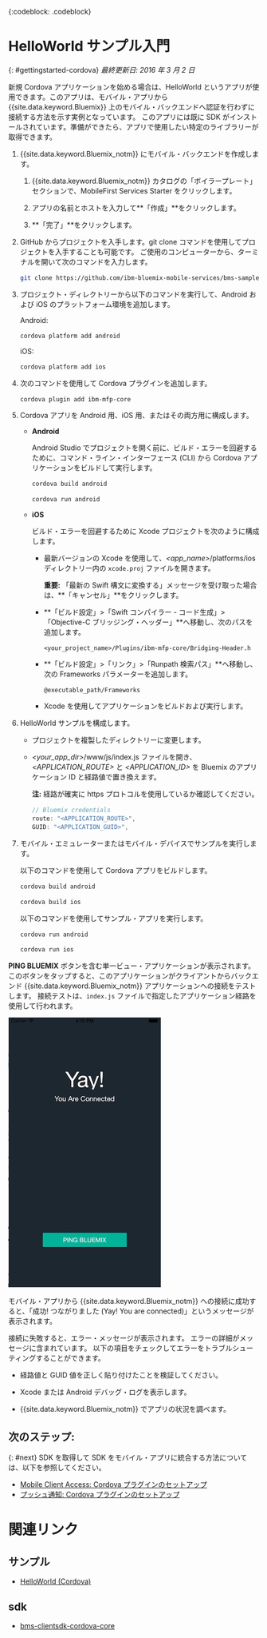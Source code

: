 <!-- Attribute definitions -->
{:codeblock: .codeblock}

# HelloWorld サンプル入門
{: #gettingstarted-cordova}
*最終更新日: 2016 年 3 月 2 日*

新規 Cordova アプリケーションを始める場合は、HelloWorld というアプリが使用できます。このアプリは、モバイル・アプリから {{site.data.keyword.Bluemix}} 上のモバイル・バックエンドへ認証を行わずに接続する方法を示す実例となっています。
このアプリには既に SDK がインストールされています。準備ができたら、アプリで使用したい特定のライブラリーが取得できます。

1. {{site.data.keyword.Bluemix_notm}} にモバイル・バックエンドを作成します。

	1. {{site.data.keyword.Bluemix_notm}} カタログの「ボイラープレート」セクションで、MobileFirst Services Starter をクリックします。
	1. アプリの名前とホストを入力して**「作成」**をクリックします。

	1. **「完了」**をクリックします。

2. GitHub からプロジェクトを入手します。git clone コマンドを使用してプロジェクトを入手することも可能です。
ご使用のコンピューターから、ターミナルを開いて次のコマンドを入力します。

	```Bash
	git clone https://github.com/ibm-bluemix-mobile-services/bms-samples-cordova-helloworld
	```

3. プロジェクト・ディレクトリーから以下のコマンドを実行して、Android および iOS のプラットフォーム環境を追加します。

	Android:

	```Bash
	cordova platform add android
	```

	iOS:

	```Bash
	cordova platform add ios
	```

4. 次のコマンドを使用して Cordova プラグインを追加します。

	```Bash
	cordova plugin add ibm-mfp-core
	```

5. Cordova アプリを Android 用、iOS 用、またはその両方用に構成します。

	* **Android**

		Android Studio でプロジェクトを開く前に、ビルド・エラーを回避するために、コマンド・ライン・インターフェース (CLI) から Cordova アプリケーションをビルドして実行します。

		```Bash
		cordova build android
		```

		```Bash
		cordova run android
		```

	* **iOS**

		ビルド・エラーを回避するために Xcode プロジェクトを次のように構成します。

		- 最新バージョンの Xcode を使用して、*&lt;app_name&gt;*/platforms/ios ディレクトリー内の `xcode.proj` ファイルを開きます。

			**重要:** 「最新の Swift 構文に変換する」メッセージを受け取った場合は、**「キャンセル」**をクリックします。

		- **「ビルド設定」>「Swift コンパイラー - コード生成」>「Objective-C ブリッジング・ヘッダー」**へ移動し、次のパスを追加します。

			```
			<your_project_name>/Plugins/ibm-mfp-core/Bridging-Header.h
			```

		- **「ビルド設定」>「リンク」>「Runpath 検索パス」**へ移動し、次の Frameworks パラメーターを追加します。

			```
			@executable_path/Frameworks
			```

		- Xcode を使用してアプリケーションをビルドおよび実行します。		
6. HelloWorld サンプルを構成します。

	- プロジェクトを複製したディレクトリーに変更します。
	- *&lt;your_app_dir&gt;*/www/js/index.js ファイルを開き、*&lt;APPLICATION_ROUTE&gt;* と *&lt;APPLICATION_ID&gt;* を Bluemix のアプリケーション ID と経路値で置き換えます。

		**注:** 経路が確実に https プロトコルを使用しているか確認してください。

		```Javascript
		// Bluemix credentials
		route: "<APPLICATION_ROUTE>",
		GUID: "<APPLICATION_GUID>",
		```

7. モバイル・エミュレーターまたはモバイル・デバイスでサンプルを実行します。

	以下のコマンドを使用して Cordova アプリをビルドします。

	```Bash
	cordova build android
	```

	```Bash
	cordova build ios
	```

	以下のコマンドを使用してサンプル・アプリを実行します。

	```Bash
	cordova run android
	```

	```Bash
	cordova run ios
	```

**PING BLUEMIX** ボタンを含む単一ビュー・アプリケーションが表示されます。
このボタンをタップすると、このアプリケーションがクライアントからバックエンド {{site.data.keyword.Bluemix_notm}} アプリケーションへの接続をテストします。
接続テストは、`index.js` ファイルで指定したアプリケーション経路を使用して行われます。


![Hello World アプリケーションから Bluemix への接続に成功](images/yayconnected.jpg "図 1. Hello World アプリケーションから Bluemix への接続に成功")


モバイル・アプリから {{site.data.keyword.Bluemix_notm}} への接続に成功すると、「成功! つながりました (Yay! You are connected)」というメッセージが表示されます。


<!--![Hello World application not connected to Bluemix](images/bummer_android.jpg "Figure 2. Hello World application not connected to Bluemix")-->

接続に失敗すると、エラー・メッセージが表示されます。
エラーの詳細がメッセージに含まれています。
以下の項目をチェックしてエラーをトラブルシューティングすることができます。

- 経路値と GUID 値を正しく貼り付けたことを検証してください。

- Xcode または Android デバッグ・ログを表示します。
- {{site.data.keyword.Bluemix_notm}} でアプリの状況を調べます。

## 次のステップ:
{: #next}
SDK を取得して SDK をモバイル・アプリに統合する方法については、以下を参照してください。
* [Mobile Client Access: Cordova プラグインのセットアップ](../services/mobileaccess/getting-started-cordova.html)
* [プッシュ通知: Cordova プラグインのセットアップ](../mobilepush/enablepush_cordova.html#setup_sdk_cordova)

# 関連リンク

## サンプル
   * [HelloWorld (Cordova)](https://github.com/ibm-bluemix-mobile-services/bms-samples-cordova-helloworld)

## sdk
   * [bms-clientsdk-cordova-core](https://github.com/ibm-bluemix-mobile-services/bms-clientsdk-cordova-plugin-core)

<!--## api
   * [Core API](https://www.{DomainName}/docs/api/content/api/mobilefirst/cordova/core-api-doc/overview-summary.html)
-->
